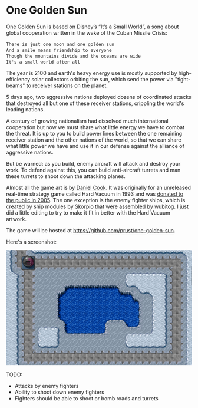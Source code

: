# One Golden Sun

One Golden Sun is based on Disney’s “It’s a Small World”, a song about global cooperation written in the wake of the Cuban Missile Crisis:

```
There is just one moon and one golden sun
And a smile means friendship to everyone
Though the mountains divide and the oceans are wide
It's a small world after all
```

The year is 2100 and earth's heavy energy use is mostly supported by high-efficiency solar collectors orbiting the sun, which send the power via "tight-beams" to receiver stations on the planet.

5 days ago, two aggressive nations deployed dozens of coordinated attacks that destroyed all but one of these receiver stations, crippling the world's leading nations.

A century of growing nationalism had dissolved much international cooperation but now we must share what little energy we have to combat the threat. It is up to you to build power lines between the one remaining receiver station and the other nations of the world, so that we can share what little power we have and use it in our defense against the alliance of aggressive nations.

But be warned: as you build, enemy aircraft will attack and destroy your work. To defend against this, you can build anti-aircraft turrets and man these turrets to shoot down the attacking planes.

Almost all the game art is by [Daniel Cook](http://www.lostgarden.com/). It was originally for an unreleased real-time strategy game called Hard Vacuum in 1993 and was [donated to the public in 2005](http://lunar.lostgarden.com/game_HardVacuum.htm). The one exception is the enemy fighter ships, which is created by ship modules by [Skorpio](http://opengameart.org/users/skorpio) that were [assembled by wubitog](https://opengameart.org/content/spaceship-fighter-ipod1). I just did a little editing to try to make it fit in better with the Hard Vacuum artwork.

The game will be hosted at https://github.com/prust/one-golden-sun.

Here's a screenshot:

![first screenshot](screenshot1.png)

TODO:

* Attacks by enemy fighters
* Ability to shoot down enemy fighters
* Fighters should be able to shoot or bomb roads and turrets
